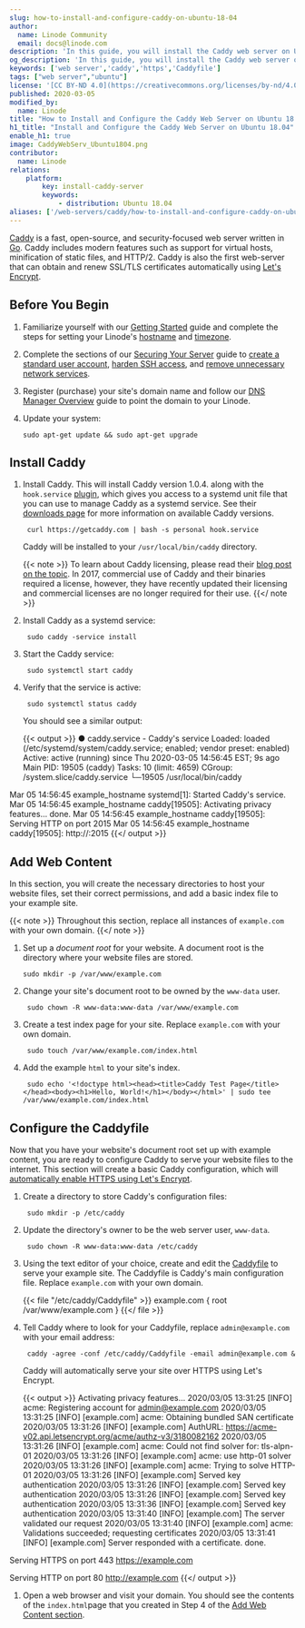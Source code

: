 ```yaml
---
slug: how-to-install-and-configure-caddy-on-ubuntu-18-04
author:
  name: Linode Community
  email: docs@linode.com
description: 'In this guide, you will install the Caddy web server on Ubuntu 18.04. You will also configure Caddy to serve your site''s domain over HTTPS.'
og_description: 'In this guide, you will install the Caddy web server on Ubuntu 18.04. You will also configure Caddy to serve your site''s domain over HTTPS.'
keywords: ['web server','caddy','https','Caddyfile']
tags: ["web server","ubuntu"]
license: '[CC BY-ND 4.0](https://creativecommons.org/licenses/by-nd/4.0)'
published: 2020-03-05
modified_by:
  name: Linode
title: "How to Install and Configure the Caddy Web Server on Ubuntu 18.04"
h1_title: "Install and Configure the Caddy Web Server on Ubuntu 18.04"
enable_h1: true
image: CaddyWebServ_Ubuntu1804.png
contributor:
  name: Linode
relations:
    platform:
        key: install-caddy-server
        keywords:
            - distribution: Ubuntu 18.04
aliases: ['/web-servers/caddy/how-to-install-and-configure-caddy-on-ubuntu-18-04/']
---
```


[Caddy](https://caddyserver.com/) is a fast, open-source, and security-focused web server written in [Go](https://golang.org/). Caddy includes modern features such as support for virtual hosts, minification of static files, and HTTP/2. Caddy is also the first web-server that can obtain and renew SSL/TLS certificates automatically using [Let's Encrypt](https://letsencrypt.org/).

## Before You Begin

1.  Familiarize yourself with our [Getting Started](/docs/getting-started) guide and complete the steps for setting your Linode's [hostname](/docs/getting-started/#set-the-hostname) and [timezone](/docs/getting-started/#set-the-timezone).

1.  Complete the sections of our [Securing Your Server](/docs/security/securing-your-server) guide to [create a standard user account](/docs/security/securing-your-server/#add-a-limited-user-account), [harden SSH access](/docs/security/securing-your-server/#harden-ssh-access), and [remove unnecessary network services](/docs/security/securing-your-server/#remove-unused-network-facing-services).

1.  Register (purchase) your site's domain name and follow our [DNS Manager Overview](/docs/networking/dns/dns-manager-overview#add-records) guide to point the domain to your Linode.

1.  Update your system:

        sudo apt-get update && sudo apt-get upgrade

## Install Caddy

1. Install Caddy. This will install Caddy version 1.0.4. along with the `hook.service` [plugin](https://github.com/hacdias/caddy-service), which gives you access to a systemd unit file that you can use to manage Caddy as a systemd service. See their [downloads page](https://caddyserver.com/v1/download) for more information on available Caddy versions.

        curl https://getcaddy.com | bash -s personal hook.service

    Caddy will be installed to your `/usr/local/bin/caddy` directory.

    {{< note >}}
To learn about Caddy licensing, please read their [blog post on the topic](https://caddyserver.com/v1/blog/announcing-caddy-1_0-caddy-2-caddy-enterprise). In 2017, commercial use of Caddy and their binaries required a license, however, they have recently updated their licensing and commercial licenses are no longer required for their use.
    {{</ note >}}

1. Install Caddy as a systemd service:

        sudo caddy -service install

1. Start the Caddy service:

        sudo systemctl start caddy

1. Verify that the service is active:

        sudo systemctl status caddy

    You should see a similar output:

    {{< output >}}
● caddy.service - Caddy's service
   Loaded: loaded (/etc/systemd/system/caddy.service; enabled; vendor preset: enabled)
   Active: active (running) since Thu 2020-03-05 14:56:45 EST; 9s ago
 Main PID: 19505 (caddy)
    Tasks: 10 (limit: 4659)
   CGroup: /system.slice/caddy.service
           └─19505 /usr/local/bin/caddy

Mar 05 14:56:45 example_hostname systemd[1]: Started Caddy's service.
Mar 05 14:56:45 example_hostname caddy[19505]: Activating privacy features... done.
Mar 05 14:56:45 example_hostname caddy[19505]: Serving HTTP on port 2015
Mar 05 14:56:45 example_hostname caddy[19505]: http://:2015
    {{</ output >}}

## Add Web Content

In this section, you will create the necessary directories to host your website files, set their correct permissions, and add a basic index file to your example site.

{{< note >}}
Throughout this section, replace all instances of `example.com` with your own domain.
{{</ note >}}

1.  Set up a *document root* for your website. A document root is the directory where your website files are stored.

        sudo mkdir -p /var/www/example.com

1. Change your site's document root to be owned by the `www-data` user.

        sudo chown -R www-data:www-data /var/www/example.com

1. Create a test index page for your site. Replace `example.com` with your own domain.

        sudo touch /var/www/example.com/index.html

1. Add the example `html` to your site's index.

        sudo echo '<!doctype html><head><title>Caddy Test Page</title></head><body><h1>Hello, World!</h1></body></html>' | sudo tee /var/www/example.com/index.html

## Configure the Caddyfile

Now that you have your website's document root set up with example content, you are ready to configure Caddy to serve your website files to the internet. This section will create a basic Caddy configuration, which will [automatically enable HTTPS using Let's Encrypt](https://caddyserver.com/v1/docs/automatic-https#obtaining-certificates).

1. Create a directory to store Caddy's configuration files:

        sudo mkdir -p /etc/caddy

1. Update the directory's owner to be the web server user, `www-data`.

        sudo chown -R www-data:www-data /etc/caddy

1. Using the text editor of your choice, create and edit the [Caddyfile](https://caddyserver.com/docs/caddyfile-tutorial) to serve your example site. The Caddyfile is Caddy's main configuration file. Replace `example.com` with your own domain.

      {{< file "/etc/caddy/Caddyfile" >}}
example.com {
    root /var/www/example.com
}
      {{</ file >}}

1. Tell Caddy where to look for your Caddyfile, replace `admin@example.com` with your email address:

        caddy -agree -conf /etc/caddy/Caddyfile -email admin@example.com &

    Caddy will automatically serve your site over HTTPS using Let's Encrypt.

    {{< output >}}
Activating privacy features...
2020/03/05 13:31:25 [INFO] acme: Registering account for admin@example.com
2020/03/05 13:31:25 [INFO] [example.com] acme: Obtaining bundled SAN certificate
2020/03/05 13:31:26 [INFO] [example.com] AuthURL: https://acme-v02.api.letsencrypt.org/acme/authz-v3/3180082162
2020/03/05 13:31:26 [INFO] [example.com] acme: Could not find solver for: tls-alpn-01
2020/03/05 13:31:26 [INFO] [example.com] acme: use http-01 solver
2020/03/05 13:31:26 [INFO] [example.com] acme: Trying to solve HTTP-01
2020/03/05 13:31:26 [INFO] [example.com] Served key authentication
2020/03/05 13:31:26 [INFO] [example.com] Served key authentication
2020/03/05 13:31:26 [INFO] [example.com] Served key authentication
2020/03/05 13:31:36 [INFO] [example.com] Served key authentication
2020/03/05 13:31:40 [INFO] [example.com] The server validated our request
2020/03/05 13:31:40 [INFO] [example.com] acme: Validations succeeded; requesting certificates
2020/03/05 13:31:41 [INFO] [example.com] Server responded with a certificate.
done.

Serving HTTPS on port 443
https://example.com

Serving HTTP on port 80
http://example.com
    {{</ output >}}

1. Open a web browser and visit your domain. You should see the contents of the `index.html`page that you created in Step 4 of the [Add Web Content section](#add-web-content).
